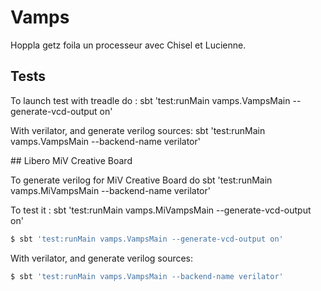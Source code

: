 # Vamps
Hoppla getz foila un processeur avec Chisel et Lucienne.

## Tests

To launch test with treadle do :
sbt 'test:runMain vamps.VampsMain --generate-vcd-output on'

With verilator, and generate verilog sources:
sbt 'test:runMain vamps.VampsMain --backend-name verilator'

## Libero MiV Creative Board 

To generate verilog for MiV Creative Board do
sbt 'test:runMain vamps.MiVampsMain --backend-name verilator'

To test it :
sbt 'test:runMain vamps.MiVampsMain --generate-vcd-output on'

```bash
$ sbt 'test:runMain vamps.VampsMain --generate-vcd-output on'
```

With verilator, and generate verilog sources:
```bash
$ sbt 'test:runMain vamps.VampsMain --backend-name verilator'
```
